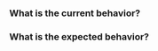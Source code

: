 <!--
              IMPORTANT NOTICE
  Only post things related to the gitbook CLI
  For GitBook.com, the Editor, or anything else
  please go to
  https://github.com/GitbookIO/feedback/issues

  Please open separate issues for each bug report.
-->


### What is the current behavior?

<!--
  - For bugs, provide the steps to reproduce
  - Provide the GitBook version being used (`gitbook -V`)
  - Provide system informations (OS and version)
  - Provide your username and the URL of the book
-->



### What is the expected behavior?



<!--
  Thank you for giving us your feedback!
  -- The GitBook Team
-->
